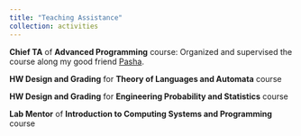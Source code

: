 ```yaml
---
title: "Teaching Assistance"
collection: activities
---
```


**Chief TA** of **Advanced Programming** course: Organized and supervised the course along my good friend [Pasha](https://pashabarahimi.github.io/).<br>

**HW Design and Grading** for **Theory of Languages and Automata** course<br>

**HW Design and Grading** for **Engineering Probability and Statistics** course<br>

**Lab Mentor** of **Introduction to Computing Systems and Programming** course<br>

